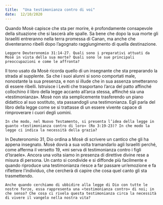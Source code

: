 ```yaml
---
title:  "Una testimonianza contro di voi"
date:  12/10/2020
---
```


Quando Mosè capisce che sta per morire, è profondamente consapevole della situazione che si lascerà alle spalle. Sa bene che dopo la sua morte gli Israeliti entreranno nella terra promessa di Canan, ma anche che diventeranno ribelli dopo l’agognato raggiungimento di quella destinazione.

`Leggere Deuteronomio 31:14-27. Quali sono i preparativi attuati da Mosè in vista della sua morte? Quali sono le sue principali preoccupazioni e come le affronta?`

Il tono usato da Mosè ricorda quello di un insegnante che sta preparando la strada al supplente. Sa che i suoi alunni si sono comportati male, nonostante la sua presenza, e non si illude che in sua assenza smetteranno di essere ribelli. Istruisce i Leviti che trasportano l’arca del patto affinché collochino il libro della legge accanto all’arca stessa, affinché sia una «testimonianza». Mosè non sta semplicemente trasferendo un piano didattico al suo sostituto, sta passandogli una testimonianza. Egli parla del libro della legge come se si trattasse di un essere vivente capace di rimproverare i cuori degli uomini.

`In che modo, nel Nuovo Testamento, si presenta l’idea della legge in quanto «testimonianza contro di loro» (Ro 3:19-23)? In che modo la legge ci indica la necessità della grazia?`

In Deuteronomio 31, Dio ordina a Mosè di scrivere un cantico che gli ha appena insegnato. Mosè dovrà a sua volta tramandarlo agli Israeliti perché, come afferma il versetto 19, «mi serva di testimonianza contro i figli d’Israele». Ancora una volta siamo in presenza di direttive divine rese a misura di persona. Un canto si condivide e si diffonde più facilmente e quando riproduce una testimonianza riesce a far passare un’emozione e fa riflettere l’individuo, che cercherà di capire che cosa quel canto gli sta trasmettendo.

`Anche quando cerchiamo di ubbidire alla legge di Dio con tutte le nostre forze, essa rappresenta una «testimonianza contro» di noi; in che senso? Che cosa ci rivela questa testimonianza circa la necessità di vivere il vangelo nella nostra vita?`